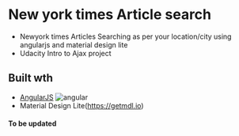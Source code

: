 # New york times Article search

 - Newyork times Articles Searching as per your location/city using angularjs and material design lite
 - Udacity Intro to Ajax project


## Built wth

- [AngularJS](https://angularjs.org/) ![angular](https://angularjs.org/img/ng-logo.png)
- Material Design Lite(https://getmdl.io)

#### To be updated
